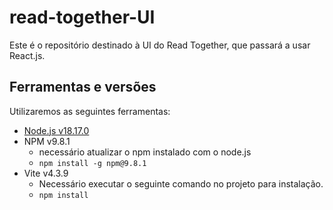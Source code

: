 # read-together-UI
Este é o repositório destinado à UI do Read Together, que passará a usar React.js.

## Ferramentas e versões
Utilizaremos as seguintes ferramentas:
- [Node.js v18.17.0](https://nodejs.org/dist/v18.17.0/)
- NPM v9.8.1
  - necessário atualizar o npm instalado com o node.js
  - `npm install -g npm@9.8.1`
- Vite v4.3.9
  - Necessário executar o seguinte comando no projeto para instalação.
  - `npm install`
